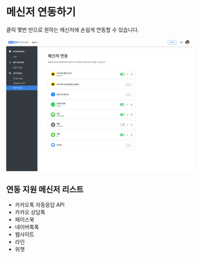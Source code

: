 # 메신저 연동하기

클릭 몇번 만으로 원하는 메신저에 손쉽게 연동할 수 있습니다.

![](../.gitbook/assets/builder_%20%283%29.png)

## 연동 지원 메신저 리스트

* 카카오톡 자동응답 API
* 카카오 상담톡 
* 페이스북
* 네이버톡톡
* 웹사이트
* 라인
* 위챗

